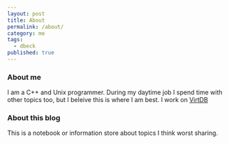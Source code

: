 ```yaml
---
layout: post
title: About
permalink: /about/
category: me
tags: 
  - dbeck
published: true
---
```



### About me
I am a C++ and Unix programmer. During my daytime job I spend time with other topics too, but I beleive this is where I am best. I work on [VirtDB](http://www.virtdb.com)

### About this blog
This is a notebook or information store about topics I think worst sharing.
